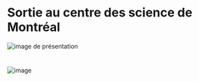 # Sortie au centre des science de Montréal

![image de présentation](media/banniere_centre_des_sciences.png)


#
![image](media/groupe_entrée.jpg)
